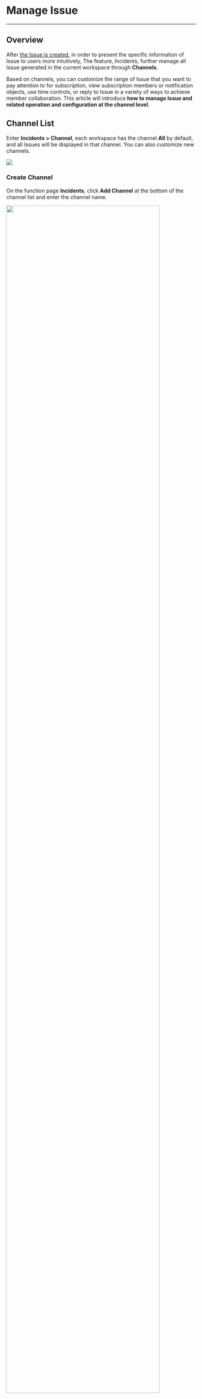 # Manage Issue
---

## Overview

After [the Issue is created](./issue.md), in order to present the specific information of Issue to users more intuitively, The feature, Incidents, further manage all Issue generated in the current workspace through **Channels**.

Based on channels, you can customize the range of Issue that you want to pay attention to for subscription, view subscription members or notification objects, use time controls, or reply to Issue in a variety of ways to achieve member collaboration. This article will introduce **how to manage Issue and related operation and configuration at the channel level**.

## Channel List

Enter **Incidents > Channel**, each workspace has the channel **All** by default, and all Issues will be displayed in that channel. You can also customize new channels.

![](img/channel-all.png)

### Create Channel

On the function page **Incidents**, click **Add Channel** at the bottom of the channel list and enter the channel name.

<img src="../img/exception-1.png" width="90%" >

You can also create new channels in the following situations:

- When [replying to Issue](#reply-issue), enter `#` in the reply content and click **Add** to create a new channel;

- Go to **Monitors** page, one of [entries creating Issue](./issue.md#others). In **Event Notice > Channel**. Click **Create Channel** as you need.

## Channel Management

When the channel is created, the channel can be managed as needed. On the right side of the channel list, you can make a series of configurations such as subscription, notification object, filter & search, etc. At the same time, all Issue associated with the current channel will be listed one by one.

### Subscribe to a Channel

At the top left of the Issue list, click :material-bookmark-plus-outline: , and you can select the subscription function on demand.

- Undertake: After subscription, the current channel will receive corresponding notifications whether it posts new events or replies to existing events.

- Participate: After subscription, the current channel will receive notifications if new events are posted.

- Concern: After subscription, you will receive a summary notification of the current channel every morning at 9:00 a.m.

- Nothing: Unsubscribe.


### View Subscription Members

At the top left of the Issue list, click :octicons-people-24: to expand the display page. You can search by entering the name or mailbox of a member in the current workspace to see the subscription role that member is.

<img src="../img/exception-4.png" width="50%" >

### View Notification Objects / Settings

At the top left of the Issue list, click :material-bell: or click **Settings** to expand the display page. You can:

- View and modify the channel name;

- Add channel description to describe the background of current channel creation and the scope of abnormal problem handling;

- Add or delete notification objects; Click **Notification Objects** to view all members in the current workspace. Select a member to add it as a notification object. After selection, the corresponding notification object will receive the delivered new Issue and Issue processing daily notification. Select again to cancel;

- Delete or exit a channel: The channel creator and workspace owner can delete the current channel.

**Note:** The default channel name cannot be changed; and it cannot be deleted and can only exit.

<img src="../img/exception-5.png" width="50%" >

### Time Range Filtering {#time}

By default, all Issues are listed automatically, and you can add time ranges for further filtering.

When the date interval is selected, all audit events in the period are listed according to the selected time range. The default start time is `00:00:00` and the default end time is `23:59:59`.

- After selecting the time range, click **Select Time** to customize the time range;    
- Click **Clear** to empty the time filter.


![](img/exception-2.png)

### Filter & Search

In the Filter and Search field at the top left of the Issue list, enter the corresponding Filter & Search criteria to accurately locate your target Issue.

- Filter criteria: Source, Level, Status, Creator, Updater;

- Search criteria: Issue Title, Issue Description.

> See [Search Instructions](../getting-started/function-details/explorer-search.md#search) for more information.

### Issue Details Page

Click on an Issue in the channel to open its details page, where you can view the [status, level, source, description and attachment](./issue.md#concepts) of the Issue;

You can also change the information here on the details page, see [Permission List](../management/role-list.md).

<img src="../img/exception-6.png" width="70%" >

### Reply to Issue {#reply-issue}

There are two general conditions why Issue has a reply record:

I. A member creates an Issue for the first time or changes the relevant information of Issue status, level and description;

II. Enter the reply manually. In this case, you can refer to the following instructions:

i. If you need to @ `member` in the reply and the `member` name exists, the notification will be triggered automatically; If the `member` name does not exist, the notification will not be triggered;

<img src="../img/exception-7.png" width="70%" >

ii. If you enter `#` in the reply, there are two possible scenarios:

- The channel already exists: Once your reply is created successfully, the Issue will be posted to the corresponding channel for display;

- The channel does not exist: you can choose **Add** in the pop-up window to create a new channel;

<img src="../img/channel-reply.png" width="70%" >

iii. You can add links to your replies or upload pictures, videos, text (CSV/TXT/JSON/PDF, etc.).

#### Modify and Delete Reply

Click the **Edit** and **Delete** button on the right side of the reply.

**Note:** Only the reply creator supports modifying the reply.





